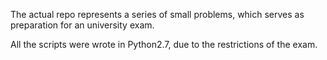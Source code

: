 The actual repo represents a series of small problems, which serves  as preparation for an university exam.

All the scripts were wrote in Python2.7, due to the restrictions of the exam.
